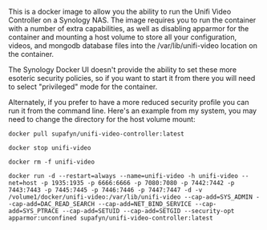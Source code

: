 This is a docker image to allow you the ability to run the
Unifi Video Controller on a Synology NAS.  The image requires
you to run the container with a number of extra capabilities, as 
well as disabling apparmor for the container and mounting a host
volume to store all your configuration, videos, and mongodb database
files into the /var/lib/unifi-video location on the container.

The Synology Docker UI doesn't provide the ability to set these
more esoteric security policies, so if you want to start it from there
you will need to select "privileged" mode for the container.

Alternately, if you prefer to have a more reduced security
profile you can run it from the command line.  Here's an example
from my system, you may need to change the directory for
the host volume mount:

```
docker pull supafyn/unifi-video-controller:latest

docker stop unifi-video

docker rm -f unifi-video

docker run -d --restart=always --name=unifi-video -h unifi-video --net=host -p 1935:1935 -p 6666:6666 -p 7080:7080 -p 7442:7442 -p 7443:7443 -p 7445:7445 -p 7446:7446 -p 7447:7447 -d -v /volume1/docker/unifi-video:/var/lib/unifi-video --cap-add=SYS_ADMIN --cap-add=DAC_READ_SEARCH --cap-add=NET_BIND_SERVICE --cap-add=SYS_PTRACE --cap-add=SETUID --cap-add=SETGID --security-opt apparmor:unconfined supafyn/unifi-video-controller:latest
```
